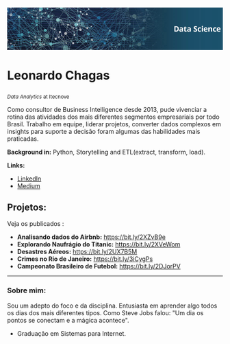<p align="center">
  <img src="BannerGithub.png" >
</p> 

# Leonardo Chagas
<sub>*Data Analytics* at Itecnove</sub>

Como consultor de Business Intelligence desde 2013, pude vivenciar a rotina das atividades dos mais diferentes segmentos empresariais por todo Brasil. Trabalho em equipe, liderar projetos, converter dados complexos em insights para suporte a decisão foram algumas das habilidades mais praticadas. 

**Background in:** Python, Storytelling and ETL(extract, transform, load).

**Links:**
* [LinkedIn](https://www.linkedin.com/in/leonardo-chagas/)
* [Medium](https://medium.com/@leonarddocchagas)


## Projetos:
Veja os publicados :

* **Analisando dados do Airbnb:** https://bit.ly/2XZvB9e
* **Explorando Naufrágio do Titanic:** https://bit.ly/2XVeWom
* **Desastres Aéreos:** https://bit.ly/2UX7B5M
* **Crimes no Rio de Janeiro:** https://bit.ly/3iCygPs
* **Campeonato Brasileiro de Futebol:** https://bit.ly/2DJorPV
---

### Sobre mim:

Sou um adepto do foco e da disciplina. Entusiasta em aprender algo todos os dias dos mais diferentes tipos. Como Steve Jobs falou: "Um dia os pontos se conectam e a mágica acontece". 

* Graduação em Sistemas para Internet.



